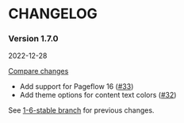 # CHANGELOG

### Version 1.7.0

2022-12-28

[Compare changes](https://github.com/codevise/pageflow-text-page/compare/1-6-stable...v1.7.0)

- Add support for Pageflow 16
  ([#33](https://github.com/codevise/pageflow-text-page/pull/33))
- Add theme options for content text colors
  ([#32](https://github.com/codevise/pageflow-text-page/pull/32))

See
[1-6-stable branch](https://github.com/codevise/pageflow-text-page/blob/1-6-stable/CHANGELOG.md)
for previous changes.

